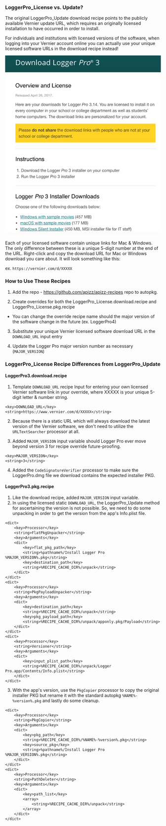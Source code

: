 ### LoggerPro_License vs. Update?

The original LoggerPro_Update download recipe points to the publicly available Vernier update URL, which requires an originally licensed installation to have occurred in order to install.

For individuals and institutions with licensed versions of the software, when logging into your Vernier account online you can actually use your unique licensed software URLs in the download recipe instead!

![screenshot](https://github.com/apizz/prochat-recipes/blob/master/LoggerPro_License/LoggerPro_License_Page.png)

Each of your licensed software contain unique links for Mac & Windows.  The only difference between these is a unique 5-digit number at the end of the URL. Right-click and copy the download URL for Mac or Windows download you care about. It will look something like this:

ex. `https://vernier.com/d/XXXXX`

### How to Use These Recipes

1. Add the repo - https://github.com/apizz/apizz-recipes repo to autopkg.

2. Create overrides for both the LoggerPro_License.download.recipe and LoggerPro_License.pkg.recipe
- You can change the override recipe name should the major version of the software change in the future (ex. LoggerPro4)

3. Substitute your unique Vernier licensed software download URL in the `DOWNLOAD_URL` input entry

4. Update the Logger Pro major version number as necessary (`MAJOR_VERSION`)

### LoggerPro_License Recipe Differences from LoggerPro_Update

#### LoggerPro3.download.recipe

1. Template `DOWNLOAD_URL` recipe Input for entering your own licensed Vernier software link in your override, where XXXXX is your unique 5-digit letter & number string.
```
<key>DOWNLOAD_URL</key>
<string>https://www.vernier.com/d/XXXXX</string>
```
2. Because there is a static URL which will always download the latest version of the Vernier software, we don't need to utilize the `URLTextSearcher` processor at all.

3. Added `MAJOR_VERSION` input variable should Logger Pro ever move beyond version 3 for recipe override future-proofing.
```
<key>MAJOR_VERSION</key>
<string>3</string>
```
4. Added the `CodeSignatureVerifier` processor to make sure the LoggerPro.dmg file we download contains the expected installer PKG.

#### LoggerPro3.pkg.recipe

1. Like the download recipe, added `MAJOR_VERSION` input variable.
2. In using the licensed static `DOWNLOAD_URL`, the LoggerPro_Update method for ascertaining the version is not possible. So, we need to do some unpacking in order to get the version from the app's Info.plist file.
```
<dict>
	<key>Processor</key>
	<string>FlatPkgUnpacker</string>
	<key>Arguments</key>
	<dict>
		<key>flat_pkg_path</key>
		<string>%pathname%/Install Logger Pro %MAJOR_VERSION%.pkg</string>
		<key>destination_path</key>
		<string>%RECIPE_CACHE_DIR%/unpack</string>
	</dict>
</dict>
<dict>
	<key>Processor</key>
	<string>PkgPayloadUnpacker</string>
	<key>Arguments</key>
	<dict>
		<key>destination_path</key>
		<string>%RECIPE_CACHE_DIR%/unpack</string>
		<key>pkg_payload_path</key>
		<string>%RECIPE_CACHE_DIR%/unpack/apponly.pkg/Payload</string>
	</dict>
</dict>
<dict>
	<key>Processor</key>
	<string>Versioner</string>
	<key>Arguments</key>
	<dict>
		<key>input_plist_path</key>
		<string>%RECIPE_CACHE_DIR%/unpack/Logger Pro.app/Contents/Info.plist</string>
	</dict>
</dict>
```
3. With the app's version, use the `PkgCopier` processor to copy the original installer PKG but rename it with the standard autopkg `%NAME%-%version%.pkg` and lastly do some cleanup.
```
<dict>
	<key>Processor</key>
	<string>PkgCopier</string>
	<key>Arguments</key>
	<dict>
		<key>pkg_path</key>
		<string>%RECIPE_CACHE_DIR%/%NAME%-%version%.pkg</string>
		<key>source_pkg</key>
		<string>%pathname%/Install Logger Pro %MAJOR_VERSION%.pkg</string>
	</dict>
</dict>
<dict>
	<key>Processor</key>
	<string>PathDeleter</string>
	<key>Arguments</key>
	<dict>
		<key>path_list</key>
		<array>
			<string>%RECIPE_CACHE_DIR%/unpack</string>
		</array>
	</dict>
</dict> 
```
